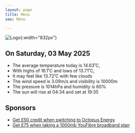 ```yaml
---
layout: page
title: Menu
seo: Menu

---
```


![Logo](/images/logo.jpg){:width="832px"}

<!-- weather_marker starts -->
## On Saturday, 03 May 2025

- The average temperature today is 14.63˚C,
- With highs of 16.1˚C and lows of 13.71˚C,
- It may feel like 13.72˚C with few clouds
- The wind speed is 3.09m/s and visibility is 10000m
- The pressure is 1014hPa and humidity is 60%
- The sun will rise at 04:34 and set at 19:35

<!-- weather_marker ends -->

## Sponsors

- [Get £50 credit when switching to Octopus Energy](https://bit.ly/3oD1nnS)
- [Get £75 when taking a 1000mb YouFibre broadband plan](https://aklam.io/91zWhU?)
